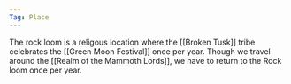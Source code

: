 ```yaml
---
Tag: Place
---
```


The rock loom is a religous location where the [[Broken Tusk]] tribe celebrates the [[Green Moon Festival]] once per year. Though we travel around the [[Realm of the Mammoth Lords]], we have to return to the Rock loom once per year. 